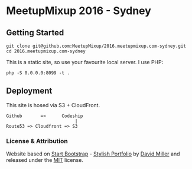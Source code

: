 # MeetupMixup 2016 - Sydney

## Getting Started

```
git clone git@github.com:MeetupMixup/2016.meetupmixup.com-sydney.git
cd 2016.meetupmixup.com-sydney
```

This is a static site, so use your favourite local server.  I use PHP:

```
php -S 0.0.0.0:8099 -t .
```

## Deployment
This site is hosed via S3 + CloudFront.

```
Github       =>      Codeship
                          |
Route53 => Cloudfront => S3
```

### License & Attribution
 Website based on [Start Bootstrap](http://startbootstrap.com/) - [Stylish Portfolio](http://startbootstrap.com/template-overviews/stylish-portfolio/) by [David Miller](http://davidmiller.io/) and released under the [MIT](https://github.com/BlackrockDigital/startbootstrap-stylish-portfolio/blob/gh-pages/LICENSE) license.
